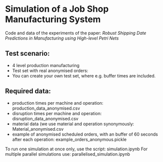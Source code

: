 # Simulation of a Job Shop Manufacturing System
Code and data of the experiments of the paper: *Robust Shipping Date Predictions in Manufacturing using High-level Petri Nets*
## Test scenario: 
- 4 level production manufacturing 
- Test set with real anonymised orders: 
- You can create your own test set, where e.g. buffer times are included.  

## Required data: 
- production times per machine and operation: production_data_anonymised.csv
- disruption times per machine and operation: disruption_data_anonymised.csv
- material data (we use material and operation synonymously: Material_anonymised.csv
- example of anonymised scheduled orders, with an buffer of 60 seconds after each operation: example_orders_anonymous.pickle

To run one simulation at once only, use the script: simulation.ipynb
For multiple parallel simulations use: parallelised_simulation.ipynb 
